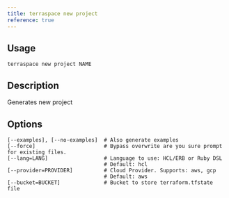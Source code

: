 ```yaml
---
title: terraspace new project
reference: true
---
```


## Usage

    terraspace new project NAME

## Description

Generates new project


## Options

```
[--examples], [--no-examples]  # Also generate examples
[--force]                      # Bypass overwrite are you sure prompt for existing files.
[--lang=LANG]                  # Language to use: HCL/ERB or Ruby DSL
                               # Default: hcl
[--provider=PROVIDER]          # Cloud Provider. Supports: aws, gcp
                               # Default: aws
[--bucket=BUCKET]              # Bucket to store terraform.tfstate file
```

